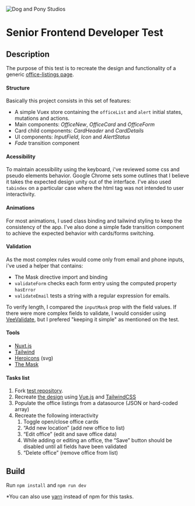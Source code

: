 ![Dog and Pony Studios](https://www.dogandponystudios.com/app/themes/dps/assets/public/images/logo-fbe89868bd.svg)

# Senior Frontend Developer Test

## Description
The purpose of this test is to recreate the design and functionality of a generic [office-listings page](https://www.figma.com/proto/VU2BJHrMmoSEdQmMa1EbYP/Front-end-Test?node-id=2253%3A2129&viewport=-4357%2C528%2C0.5&scaling=min-zoom).

#### Structure
Basically this project consists in this set of features:
- A simple Vuex store containing the `officeList` and `alert` initial states, mutations and actions. 
- Main components: *OfficeNew*, *OfficeCard* and *OfficeForm*
- Card child components: *CardHeader* and *CardDetails*
- UI components: *InputField*, *Icon* and *AlertStatus*
- *Fade* transition component

#### Acessibility
To maintain acessibility using the keyboard, i've reviewed some css and pseudo elements behavior. Google Chrome sets some outlines that I believe it takes the expected design unity out of the interface. I've also used `tabindex` on a particular case where the html tag was not intended to user interactivity.

#### Animations
For most animations, I used class binding and tailwind styling to keep the consistency of the app. I've also done a simple fade transition component to achieve the expected behavior with cards/forms switching.

#### Validation
As the most complex rules would come only from email and phone inputs, i've used a helper that contains:
- The Mask directive import and binding
- `validateForm` checks each form entry using the computed property `hasError`
- `validateEmail` tests a string with a regular expression for emails.

To verify length, I compared the `inputMask` prop with the field values. If there were more complex fields to validate, I would consider using [VeeValidate](https://vee-validate.logaretm.com/v3), but I prefered "keeping it simple" as mentioned on the test.

#### Tools
- [Nuxt.js](https://github.com/nuxt/nuxt.js)
- [Tailwind](https://github.com/tailwindlabs/tailwindcss)
- [Heroicons](https://heroicons.com/) (svg)
- [The Mask](https://github.com/vuejs-tips/vue-the-mask)

#### Tasks list
1. Fork [test repository](https://github.com/dogandpony/senior-frontend-test).
1. Recreate [the design](https://www.figma.com/file/VU2BJHrMmoSEdQmMa1EbYP/Front-end-Test?node-id=2253%3A2129) using [Vue.js](https://vuejs.org/) and [TailwindCSS](https://tailwindcss.com/)
1. Populate the office listings from a datasource (JSON or hard-coded array)
1. Recreate the following interactivity
    1. Toggle open/close office cards
    1. “Add new location” (add new office to list)
    1. “Edit office” (edit and save office data)
    1. While adding or editing an office, the “Save” button should be disabled until all fields have been validated
    1. “Delete office” (remove office from list)

## Build
Run `npm install` and `npm run dev`

*You can also use [yarn](https://yarnpkg.com/getting-started/install) instead of npm for this tasks.
